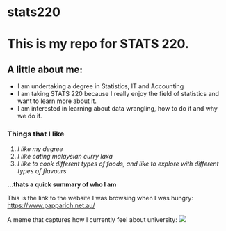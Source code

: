 # stats220

# This is my repo for STATS 220.

## A little about me:

* I am undertaking a degree in Statistics, IT and Accounting 
* I am taking STATS 220 because I really enjoy the field of statistics and want to learn more about it.
* I am interested in learning about data wrangling, how to do it and why we do it.

### Things that I like 
1. *I like my degree*
2. *I like eating malaysian curry laxa*
3. *I like to cook different types of foods, and like to explore with different types of flavours*

**...thats a quick summary of who I am**

This is the link to the website I was browsing when I was hungry: https://www.papparich.net.au/ 

A meme that captures how I currently feel about university: ![](https://media1.giphy.com/media/v1.Y2lkPTc5MGI3NjExNWxybDhmdHc3cHd3Y2JqZzJncHAzYmJtc3p6YTl3eTcwdTd3a2E3NCZlcD12MV9pbnRlcm5hbF9naWZfYnlfaWQmY3Q9Zw/l1KVaj5UcbHwrBMqI/giphy.gif)

